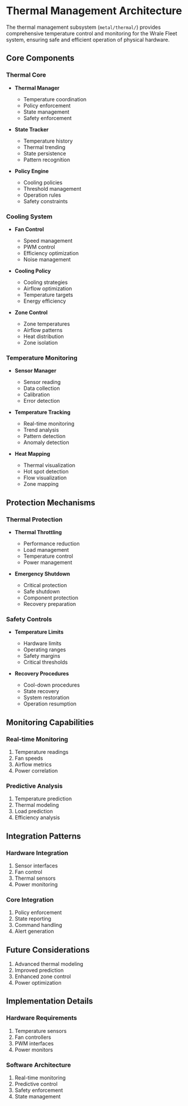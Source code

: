 # Thermal Management Architecture

The thermal management subsystem (`metal/thermal/`) provides comprehensive temperature control and monitoring for the Wrale Fleet system, ensuring safe and efficient operation of physical hardware.

## Core Components

### Thermal Core

- **Thermal Manager**
  - Temperature coordination
  - Policy enforcement
  - State management
  - Safety enforcement

- **State Tracker**
  - Temperature history
  - Thermal trending
  - State persistence
  - Pattern recognition

- **Policy Engine**
  - Cooling policies
  - Threshold management
  - Operation rules
  - Safety constraints

### Cooling System

- **Fan Control**
  - Speed management
  - PWM control
  - Efficiency optimization
  - Noise management

- **Cooling Policy**
  - Cooling strategies
  - Airflow optimization
  - Temperature targets
  - Energy efficiency

- **Zone Control**
  - Zone temperatures
  - Airflow patterns
  - Heat distribution
  - Zone isolation

### Temperature Monitoring

- **Sensor Manager**
  - Sensor reading
  - Data collection
  - Calibration
  - Error detection

- **Temperature Tracking**
  - Real-time monitoring
  - Trend analysis
  - Pattern detection
  - Anomaly detection

- **Heat Mapping**
  - Thermal visualization
  - Hot spot detection
  - Flow visualization
  - Zone mapping

## Protection Mechanisms

### Thermal Protection

- **Thermal Throttling**
  - Performance reduction
  - Load management
  - Temperature control
  - Power management

- **Emergency Shutdown**
  - Critical protection
  - Safe shutdown
  - Component protection
  - Recovery preparation

### Safety Controls

- **Temperature Limits**
  - Hardware limits
  - Operating ranges
  - Safety margins
  - Critical thresholds

- **Recovery Procedures**
  - Cool-down procedures
  - State recovery
  - System restoration
  - Operation resumption

## Monitoring Capabilities

### Real-time Monitoring
1. Temperature readings
2. Fan speeds
3. Airflow metrics
4. Power correlation

### Predictive Analysis
1. Temperature prediction
2. Thermal modeling
3. Load prediction
4. Efficiency analysis

## Integration Patterns

### Hardware Integration
1. Sensor interfaces
2. Fan control
3. Thermal sensors
4. Power monitoring

### Core Integration
1. Policy enforcement
2. State reporting
3. Command handling
4. Alert generation

## Future Considerations

1. Advanced thermal modeling
2. Improved prediction
3. Enhanced zone control
4. Power optimization

## Implementation Details

### Hardware Requirements
1. Temperature sensors
2. Fan controllers
3. PWM interfaces
4. Power monitors

### Software Architecture
1. Real-time monitoring
2. Predictive control
3. Safety enforcement
4. State management
